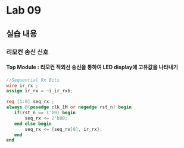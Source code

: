 # Lab 09
## 실습 내용
### **리모컨 송신 신호**
#### **Top Module** : 리모컨 적외선 송신을 통하여 LED display에 고유값을 나타내기

 ```verilog 
//Sequential Rx Bits 
wire ir_rx ;
assign ir_rx = ~i_ir_rxb;

reg [1:0] seq_rx ; 
always @(posedge clk_1M or negedge rst_n) begin 
	if(rst_n == 1'b0) begin 
		seq_rx <= 2'b00;
	end else begin
		seq_rx <= {seq_rx[0], ir_rx};
	end 
end
 ```


<!--stackedit_data:
eyJoaXN0b3J5IjpbLTIwMDU1MTI3NDhdfQ==
-->